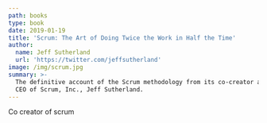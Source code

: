```yaml
---
path: books
type: book
date: 2019-01-19
title: 'Scrum: The Art of Doing Twice the Work in Half the Time'
author:
  name: Jeff Sutherland
  url: 'https://twitter.com/jeffsutherland'
image: /img/scrum.jpg
summary: >-
  The definitive account of the Scrum methodology from its co-creator and the
  CEO of Scrum, Inc., Jeff Sutherland.
---
```

Co creator of scrum
